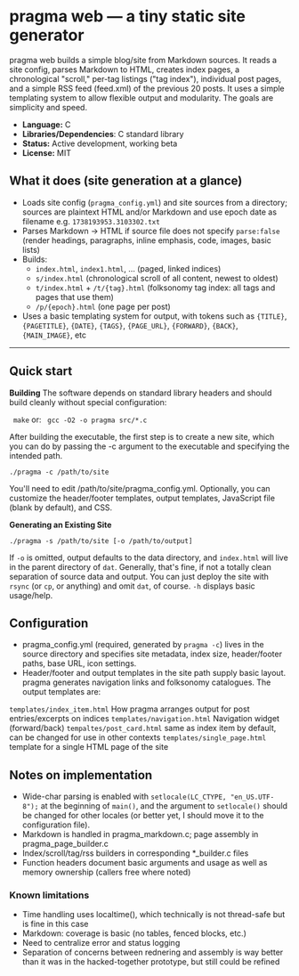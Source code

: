# pragma web — a tiny static site generator

pragma web builds a simple blog/site from Markdown sources. It reads a site config, parses Markdown to HTML, creates index pages, a chronological "scroll," per-tag listings ("tag index"), individual post pages, and a simple RSS feed (feed.xml) of the previous 20 posts. It uses a simple templating system to allow flexible output and modularity. The goals are simplicity and speed.

- **Language:** C 
- **Libraries/Dependencies**: C standard library
- **Status:** Active development, working beta
- **License:** MIT

## What it does (site generation at a glance)
- Loads site config (`pragma_config.yml`) and site sources from a directory; sources are plaintext HTML and/or Markdown and use epoch date as filename e.g. `1738193953.3103302.txt`
- Parses Markdown → HTML if source file does not specify `parse:false` (render headings, paragraphs, inline emphasis, code, images, basic lists)
- Builds:
  - `index.html`, `index1.html`, … (paged, linked indices)
  - `s/index.html` (chronological scroll of all content, newest to oldest)
  - `t/index.html` + `/t/{tag}.html` (folksonomy tag index: all tags and pages that use them)
  - `/p/{epoch}.html` (one page per post)
- Uses a basic templating system for output, with tokens such as `{TITLE}`, `{PAGETITLE}`, `{DATE}`, `{TAGS}`, `{PAGE_URL}`, `{FORWARD}`, `{BACK}`, `{MAIN_IMAGE}`, etc

---

## Quick start
**Building**
The software depends on standard library headers and should build cleanly without special configuration:

` make`
or:
` gcc -O2 -o pragma src/*.c`

After building the executable, the first step is to create a new site, which you can do by passing the -c argument to the executable and specifying the intended path.

`./pragma -c /path/to/site`

You'll need to edit /path/to/site/pragma_config.yml. Optionally, you can customize the header/footer templates, output templates, JavaScript file (blank by default), and CSS. 

**Generating an Existing Site**

`./pragma -s /path/to/site [-o /path/to/output]`

If `-o` is omitted, output defaults to the data directory, and `index.html` will live in the parent directory of `dat`. Generally, that's fine, if not a totally clean separation of source data and output. You can just deploy the site with `rsync` (or `cp`, or anything) and omit `dat`, of course.  `-h` displays basic usage/help.

## Configuration 
- pragma_config.yml (required, generated by `pragma -c`) lives in the source directory and specifies site metadata, index size, header/footer paths, base URL, icon settings.
- Header/footer and output templates in the site path supply basic layout. pragma generates navigation links and folksonomy catalogues. The output templates are:

`templates/index_item.html` How pragma arranges output for post entries/excerpts on indices
`templates/navigation.html` Navigation widget (forward/back)
`tempaltes/post_card.html` same as index item by default, can be changed for use in other contexts
`templates/single_page.html` template for a single HTML page of the site


## Notes on implementation
- Wide-char parsing is enabled with `setlocale(LC_CTYPE, "en_US.UTF-8");` at the beginning of `main()`, and the argument to `setlocale()` should be changed for other locales (or better yet, I should move it to the configuration file).
- Markdown is handled in pragma_markdown.c; page assembly in pragma_page_builder.c
- Index/scroll/tag/rss builders in corresponding *_builder.c files
- Function headers document basic arguments and usage as well as memory ownership (callers free where noted)

### Known limitations 
- Time handling uses localtime(), which technically is not thread-safe but is fine in this case
- Markdown: coverage is basic (no tables, fenced blocks, etc.)
- Need to centralize error and status logging
- Separation of concerns between rednering and assembly is way better than it was in the hacked-together prototype, but still could be refined